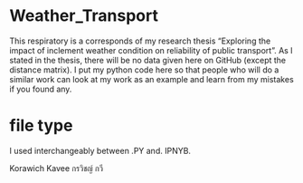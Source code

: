 # Weather_Transport
This respiratory is a corresponds of my research thesis “Exploring the impact of inclement weather condition on reliability of public transport”. As I stated in the thesis, there will be no data given here on GitHub (except the distance matrix). I put my python code here so that people who will do a similar work can look at my work as an example and learn from my mistakes if you found any. 
# file type
I used interchangeably between .PY and. IPNYB. 


Korawich Kavee
กรวิชญ์ กวี
